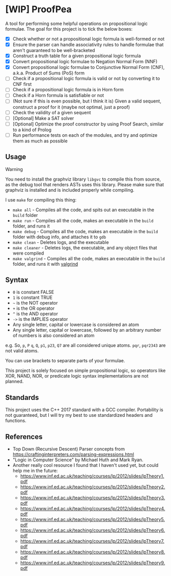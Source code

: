 # [WIP] ProofPea

A tool for performing some helpful operations on propositional logic formulae. The goal for this project is to tick the below boxes:

- [x] Check whether or not a propositional logic formula is well-formed or not
- [x] Ensure the parser can handle associativity rules to handle formulae that aren't guaranteed to be well-bracketed
- [x] Construct a truth table for a given propositional logic formula
- [x] Convert propositional logic formulae to Negation Normal Form (NNF)
- [x] Convert propositional logic formulae to Conjunctive Normal Form (CNF), a.k.a. Product of Sums (PoS) form
- [ ] Check if a propositional logic formula is valid or not by converting it to CNF first
- [ ] Check if a propositional logic formula is in Horn form
- [ ] Check if a Horn formula is satisfiable or not
- [ ] (Not sure if this is even possible, but I think it is) Given a valid sequent, construct a proof for it (maybe not optimal, just a proof)
- [ ] Check the validity of a given sequent
- [ ] [Optional] Make a SAT solver
- [ ] [Optional] Optimize the proof constructor by using Proof Search, similar to a kind of Prolog
- [ ] Run performance tests on each of the modules, and try and optimize them as much as possible

## Usage

> [!WARNING]  
> You need to install the graphviz library `libgvc` to compile this from source, as the debug tool that renders ASTs uses this library. Please make sure that graphviz is installed and is included properly while compiling.

I use `make` for compiling this thing:

- `make all` - Compiles all the code, and spits out an executable in the `build` folder
- `make run` - Compiles all the code, makes an executable in the `build` folder, and runs it
- `make debug` - Compiles all the code, makes an executable in the `build` folder with debug info, and attaches it to `gdb`
- `make clean` - Deletes logs, and the executable
- `make cleaner` - Deletes logs, the executable, and any object files that were compiled
- `make valgrind` - Compiles all the code, makes an executable in the `build` folder, and runs it with [valgrind](https://valgrind.org/)

## Syntax

- `0` is constant FALSE
- `1` is constant TRUE
- `~` is the NOT operator
- `+` is the OR operator
- `^` is the AND operator
- `->` is the IMPLIES operator
- Any single letter, capital or lowercase is considered an atom
- Any single letter, capital or lowercase, followed by an arbitrary number of numbers is also considered an atom

e.g. So, `p`, `P` `q`, `Q`, `p1`, `p23`, `Q7` are all considered unique atoms. `pqr`, `pqr2343` are not valid atoms.

You can use brackets to separate parts of your formulae.

This project is solely focused on simple propositional logic, so operators like XOR, NAND, NOR, or predicate logic syntax implementations are not planned.

## Standards

This project uses the C++ 2017 standard with a GCC compiler. Portability is not guaranteed, but I will try my best to use standardized headers and functions.

## References

- Top Down (Recursive Descent) Parser concepts from https://craftinginterpreters.com/parsing-expressions.html
- "Logic in Computer Science" by Michael Huth and Mark Ryan.
- Another really cool resource I found that I haven't used yet, but could help me in the future:
  - https://www.inf.ed.ac.uk/teaching/courses/lp/2012/slides/lpTheory1.pdf
  - https://www.inf.ed.ac.uk/teaching/courses/lp/2012/slides/lpTheory2.pdf
  - https://www.inf.ed.ac.uk/teaching/courses/lp/2012/slides/lpTheory3.pdf
  - https://www.inf.ed.ac.uk/teaching/courses/lp/2012/slides/lpTheory4.pdf
  - https://www.inf.ed.ac.uk/teaching/courses/lp/2012/slides/lpTheory5.pdf
  - https://www.inf.ed.ac.uk/teaching/courses/lp/2012/slides/lpTheory6.pdf
  - https://www.inf.ed.ac.uk/teaching/courses/lp/2012/slides/lpTheory7.pdf
  - https://www.inf.ed.ac.uk/teaching/courses/lp/2012/slides/lpTheory8.pdf
  - https://www.inf.ed.ac.uk/teaching/courses/lp/2012/slides/lpTheory9.pdf
